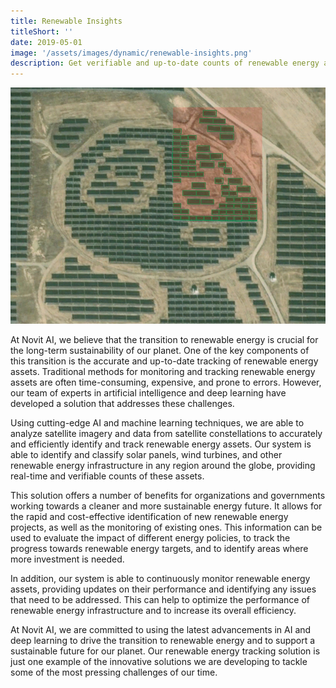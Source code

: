 ```yaml
---
title: Renewable Insights
titleShort: ''
date: 2019-05-01
image: '/assets/images/dynamic/renewable-insights.png'
description: Get verifiable and up-to-date counts of renewable energy assets in any region with our global AI working through satellite constellations
---
```


![Photo of Renewable Insights](/assets/images/dynamic/renewable-insights.png)

At Novit AI, we believe that the transition to renewable energy is crucial for the long-term sustainability of our planet. One of the key components of this transition is the accurate and up-to-date tracking of renewable energy assets. Traditional methods for monitoring and tracking renewable energy assets are often time-consuming, expensive, and prone to errors. However, our team of experts in artificial intelligence and deep learning have developed a solution that addresses these challenges.

Using cutting-edge AI and machine learning techniques, we are able to analyze satellite imagery and data from satellite constellations to accurately and efficiently identify and track renewable energy assets. Our system is able to identify and classify solar panels, wind turbines, and other renewable energy infrastructure in any region around the globe, providing real-time and verifiable counts of these assets.

This solution offers a number of benefits for organizations and governments working towards a cleaner and more sustainable energy future. It allows for the rapid and cost-effective identification of new renewable energy projects, as well as the monitoring of existing ones. This information can be used to evaluate the impact of different energy policies, to track the progress towards renewable energy targets, and to identify areas where more investment is needed.

In addition, our system is able to continuously monitor renewable energy assets, providing updates on their performance and identifying any issues that need to be addressed. This can help to optimize the performance of renewable energy infrastructure and to increase its overall efficiency.

At Novit AI, we are committed to using the latest advancements in AI and deep learning to drive the transition to renewable energy and to support a sustainable future for our planet. Our renewable energy tracking solution is just one example of the innovative solutions we are developing to tackle some of the most pressing challenges of our time.
